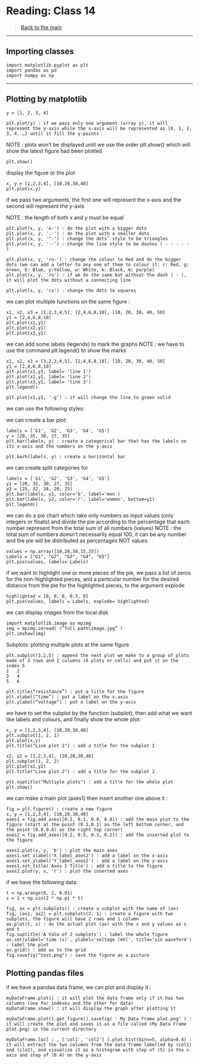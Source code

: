 # Reading: Class 14

> [Back to the main](./README.md)

---

## Importing classes

    import matplotlib.pyplot as plt
    import pandas as pd
    import numpy as np

---

## Plotting by matplotlib

    y = [1, 2, 3, 4]

```
plt.plot(y) : if we pass only one argument (array y), it will represent the y-axis while the x-axis will be represented as [0, 1, 2, 3, 4, …] until it fill the y-points 
```
NOTE : plots won’t be displayed until we use the order plt.show() which will show the latest figure had been plotted

    plt.show()

display the figure or the plot

	x, y = [1,2,3,4], [10,20,30,40]
    plt.plot(x,y) 
    
if we pass two arguments, the first one will represent the x-axis and the second will represent the y-axis

NOTE : the length of both x and y must be equal 

	plt.plot(x, y, 'o-') : do the plot with a bigger dots
	plt.plot(x, y, '.-') : do the plot with a smaller dots
	plt.plot(x, y, '^-') : change the dots’ style to be triangles 
	plt.plot(x, y, '--') : change the line style to be dashes ( - - - - - )

	plt.plot(x, y, 'ro-') : change the colour to Red and do the bigger dots (we can add a letter to any one of them to colour it: r: Red, g: Green, b: Blue, y:Yellow, w: White, k: Black, m: purple)
	plt.plot(x, y, 'ro') : if we do the same but without the dash ( - ), it will plot the dots without a connecting line  

	plt.plot(x, y, 'cs') : change the dots to squares 

we can plot multiple functions on the same figure :

```
x1, x2, x3 = [1,2,3,4,5], [2,4,6,8,10], [10, 20, 30, 40, 50]
y1 = [2,4,6,8,10]
plt.plot(x1,y1)
plt.plot(x2,y1)
plt.plot(x3,y1)
```

we can add some labels (legends) to mark the graphs
NOTE : we have to use the command plt.legend() to show the marks

```
x1, x2, x3 = [1,2,3,4,5], [2,4,6,8,10], [10, 20, 30, 40, 50]
y1 = [2,4,6,8,10]
plt.plot(x1,y1, label= 'line 1')
plt.plot(x2,y1, label= 'line 2')
plt.plot(x3,y1, label= 'line 3')
plt.legend()
 ```

	plt.plot(x1,y1, ’-g’) : it will change the line to green solid

we can use the following styles: 

we can create a bar plot:
```
labels = ['G1', 'G2', 'G3', 'G4', 'G5']
y = [20, 35, 30, 27, 35]
plt.bar(labels, y) : create a categorical bar that has the labels on its x-axis and the numbers on the y-axis
 ```

	plt.barh(labels, y) : create a horizontal bar

we can create split categories for 

```
labels = ['G1', 'G2', 'G3', 'G4', 'G5']
y1 = [20, 35, 30, 27, 35]
y2 = [25, 32, 34, 20, 25]
plt.bar(labels, y1, color='b', label='men')
plt.bar(labels, y2, color='r', label='women', bottom=y1)
plt.legend()
``` 


we can do a pie chart which take only numbers as input values (only integers or floats) and divide the pie according to the percentage that each number represent from the total sum of all numbers (values)
NOTE : the total sum of numbers doesn’t necessarily equal 100, it can be any number and the pie will be distributed as percentages NOT values 

```
values = np.array([10,20,30,15,25])
Labels = ["G1", "G2", "G3", "G4", "G5"]
plt.pie(values, labels= Labels)
 ```

if we want to highlight one or more pieces of the pie, we pass a list of zeros for the non-highlighted pieces, and a particular number for the desired distance from the pie for the highlighted pieces, to the argument explode 


    highlighted = [0, 0, 0, 0.3, 0]
    plt.pie(values, labels = Labels, explode= highlighted)
 
we can display images from the local disk
```
import matplotlib.image as mpimg
img = mpimg.imread( r”full path\image.jpg” )
plt.imshow(img)
```

Subplots: plotting multiple plots at the same figure 
```
plt.subplot(3,2,5) : append the next plot we make to a group of plots made of 3 rows and 2 columns (6 plots or cells) and put it on the index 5
1	2
3	4
5	6

plt.title(“resistance”) : put a title for the figure
plt.xlabel(“time”) : put a label on the x-axis
plt.ylabel(“voltage”) : put a label on the y-axis
```
we have to set the subplot by the function (subplot), then add what we want like labels and colours, and finally show the whole plot:
```
x, y = [1,2,3,4], [10,20,30,40]
plt.subplot(1, 2, 1)
plt.plot(x,y)
plt.title("Line plot 1") : add a title for the subplot 1

x2, y2 = [1,2,3,4], [10,20,30,40]
plt.subplot(1, 2, 2)
plt.plot(x2,y2)
plt.title("Line plot 2") : add a title for the subplot 2

plt.suptitle("Multiple plots") : add a title for the whole plot 
plt.show()
```

we can make a main plot (axes1) then insert another one above it :
```
fig = plt.figure() : create a new figure 
x, y = [1,2,3,4], [10,20,30,40]
axes1 = fig.add_axes([0.1, 0.1, 0.8, 0.8]) : add the main plot to the figure (start at the point (0.1,0.1) as the left bottom corner, and the point (0.8,0.8) as the right top corner)
axes2 = fig.add_axes([0.2, 0.5, 0.3, 0.2]) : add the inserted plot to the figure 

axes1.plot(x, y, 'b') : plot the main axes 
axes1.set_xlabel('X_label_axes2') : add a label on the x-axis 
axes1.set_ylabel('Y_label_axes2') : add a label on the y-axis
axes1.set_title('Axes 1 Title') : add a title to the figure 
axes2.plot(y, x, 'r') : plot the inserted axes
```

if we have the following data:
```
t = np.arange(0, 2, 0.01)
s = 1 + np.sin(2 * np.pi * t)

fig, ax = plt.subplots() : create a subplot with the name of (ax)
fig, (ax1, ax2) = plt.subplots(2, 1) : create a figure with two subplots, the figure will have 2 rows and 1 column 
ax.plot(t, s) : do the actual plot (ax) with the x and y values as s and t 
fig.suptitle('A tale of 2 subplots') : label the whole figure 
ax.set(xlabel='time (s)', ylabel='voltage (mV)', title='sin waveform') : label the plot
ax.grid() : add ax to the grid
fig.savefig("test.png") : save the figure as a picture 
```

## Plotting pandas files 

if we have a pandas data frame, we can plot and display it :
```
myDataFrame.plot() : it will plot the data frame only if it has two columns (one for indexes and the other for data)
myDataFrame.show() : it will display the graph after plotting it

myDataFrame.plot().get_figure().savefig( ' My Data Frame plot.png' ) : it will create the plot and saves it as a file called (My Data Frame plot.png) in the current directory

myDataFrame.loc[ : , ['col1', 'col2'] ].plot.hist(bins=5, alpha=0.4) : it will extract the two columns from the data frame labelled by (col1) and (clo2), and visualize it as a histogram with step of (5) in the x-axis and step of (0.4) on the y-axis 
```
